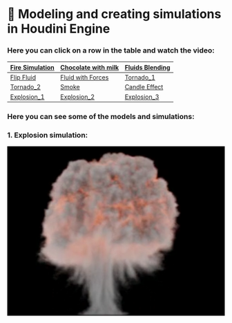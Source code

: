 # 🌟  Modeling and creating simulations in Houdini Engine

 ### Here you can click on a row in the table and watch the video:
                          
 | [Fire Simulation](https://vimeo.com/manage/videos/1036484069)<br> | [Chocolate with milk](https://vimeo.com/manage/videos/1037379231)<br> | [Fluids Blending](https://vimeo.com/manage/videos/1036682315)<br> |
|------------------------------------------------------------------------------------------------------|-----------------------------------------------------------------------------------------|-----------------------------------------------------------------------------------------|
| [Flip Fluid ](https://vimeo.com/manage/videos/1036681194)<br> | [ Fluid with Forces](https://vimeo.com/manage/videos/1036718589)<br> | [Tornado_1](https://vimeo.com/manage/videos/1035014969)<br>|
| [Tornado_2](https://vimeo.com/manage/videos/1035014383)<br> | [Smoke](https://vimeo.com/manage/videos/1034649055)<br> | [Candle Effect](https://vimeo.com/manage/videos/1034646587)<br> |
| [Explosion_1](https://vimeo.com/1041673639?share=copy)<br> | [Explosion_2](https://vimeo.com/1041697677?share=copy)<br> | [Explosion_3]()<br> |


 ### Here you can see some of the models and simulations:

### 1. Explosion simulation:
![1](https://github.com/Mirabird/Houdini_projects/blob/Pics/Explosion.png)



